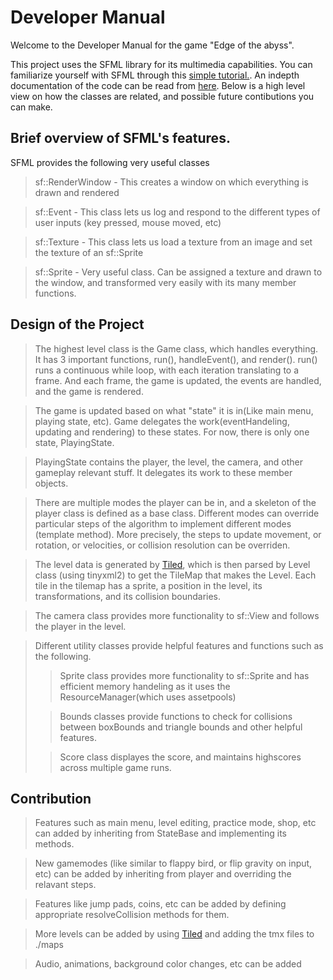 # Developer Manual

Welcome to the Developer Manual for the game "Edge of the abyss".

This project uses the SFML library for its multimedia capabilities. You can familiarize 
yourself with SFML through this [simple tutorial.](https://www.sfml-dev.org/tutorials/2.5/). An
indepth documentation of the code can be read from [here](documentation/html/index.html).
Below is a high level view on how the classes are related, and possible future contibutions
you can make.

## Brief overview of SFML's features.
SFML provides the following very useful classes

> sf::RenderWindow - This creates a window on which everything is drawn and rendered

> sf::Event - This class lets us log and respond to the different types of user inputs (key pressed, mouse moved, etc)

> sf::Texture - This class lets us load a texture from an image and set the texture of an sf::Sprite

> sf::Sprite - Very useful class. Can be assigned a texture and drawn to the window, and transformed very easily with its many member functions.

## Design of the Project

> The highest level class is the Game class, which handles everything. It has 3 important functions, run(), handleEvent(), and render(). run() runs a continuous while loop, with each iteration translating to a frame. And each frame, the game is updated, the events are handled, and the game is rendered.  

> The game is updated based on what "state" it is in(Like main menu, playing state, etc). Game delegates the work(eventHandeling, updating and rendering) to these states. For now, there is only one state, PlayingState.  

> PlayingState contains the player, the level, the camera, and other gameplay relevant stuff. It delegates its work to these member objects.

> There are multiple modes the player can be in, and a skeleton of the player class is defined as a base class. Different modes can override particular steps of the algorithm to implement different modes (template method). More precisely, the steps to update movement, or rotation, or velocities, or collision resolution can be overriden.

> The level data is generated by [Tiled](https://www.mapeditor.org/), which is then parsed by Level class (using tinyxml2) to get the TileMap that makes the Level. Each tile in the tilemap has a sprite, a position in the level, its transformations, and its collision boundaries.

> The camera class provides more functionality to sf::View and follows the player in the level.

> Different utility classes provide helpful features and functions such as the following.
>> Sprite class provides more functionality to sf::Sprite and has efficient memory handeling as it uses the ResourceManager(which uses assetpools)
>
>> Bounds classes provide functions to check for collisions between boxBounds and triangle bounds and other helpful features.
>
>> Score class displayes the score, and maintains highscores across multiple game runs.


## Contribution

> Features such as main menu, level editing, practice mode, shop, etc can added by inheriting from StateBase and implementing its methods.

> New gamemodes (like similar to flappy bird, or flip gravity on input, etc) can be added by inheriting from player and overriding the relavant steps.

> Features like jump pads, coins, etc can be added by defining appropriate resolveCollision methods for them.

> More levels can be added by using [Tiled](https://www.mapeditor.org/) and adding the tmx files to ./maps

> Audio, animations, background color changes, etc can be added